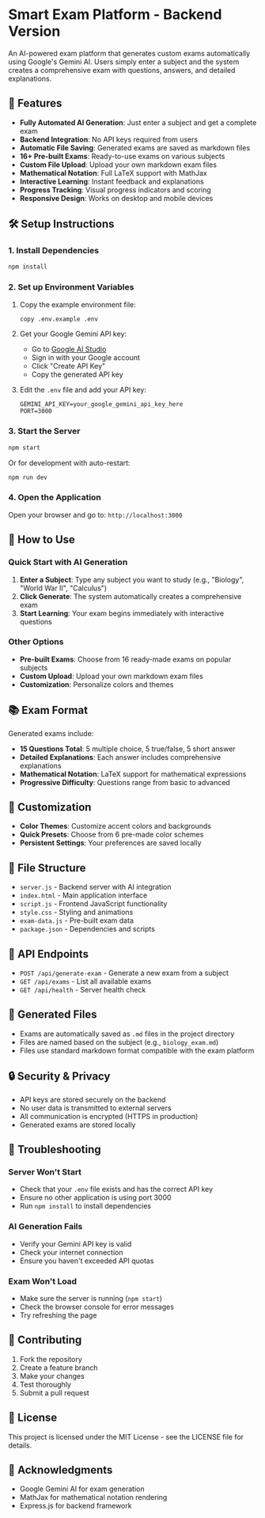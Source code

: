 # Smart Exam Platform - Backend Version

An AI-powered exam platform that generates custom exams automatically using Google's Gemini AI. Users simply enter a subject and the system creates a comprehensive exam with questions, answers, and detailed explanations.

## 🚀 Features

- **Fully Automated AI Generation**: Just enter a subject and get a complete exam
- **Backend Integration**: No API keys required from users
- **Automatic File Saving**: Generated exams are saved as markdown files
- **16+ Pre-built Exams**: Ready-to-use exams on various subjects
- **Custom File Upload**: Upload your own markdown exam files
- **Mathematical Notation**: Full LaTeX support with MathJax
- **Interactive Learning**: Instant feedback and explanations
- **Progress Tracking**: Visual progress indicators and scoring
- **Responsive Design**: Works on desktop and mobile devices

## 🛠️ Setup Instructions

### 1. Install Dependencies

```bash
npm install
```

### 2. Set up Environment Variables

1. Copy the example environment file:
   ```bash
   copy .env.example .env
   ```

2. Get your Google Gemini API key:
   - Go to [Google AI Studio](https://aistudio.google.com/app/apikey)
   - Sign in with your Google account
   - Click "Create API Key"
   - Copy the generated API key

3. Edit the `.env` file and add your API key:
   ```
   GEMINI_API_KEY=your_google_gemini_api_key_here
   PORT=3000
   ```

### 3. Start the Server

```bash
npm start
```

Or for development with auto-restart:
```bash
npm run dev
```

### 4. Open the Application

Open your browser and go to: `http://localhost:3000`

## 🎯 How to Use

### Quick Start with AI Generation

1. **Enter a Subject**: Type any subject you want to study (e.g., "Biology", "World War II", "Calculus")
2. **Click Generate**: The system automatically creates a comprehensive exam
3. **Start Learning**: Your exam begins immediately with interactive questions

### Other Options

- **Pre-built Exams**: Choose from 16 ready-made exams on popular subjects
- **Custom Upload**: Upload your own markdown exam files
- **Customization**: Personalize colors and themes

## 📚 Exam Format

Generated exams include:
- **15 Questions Total**: 5 multiple choice, 5 true/false, 5 short answer
- **Detailed Explanations**: Each answer includes comprehensive explanations
- **Mathematical Notation**: LaTeX support for mathematical expressions
- **Progressive Difficulty**: Questions range from basic to advanced

## 🎨 Customization

- **Color Themes**: Customize accent colors and backgrounds
- **Quick Presets**: Choose from 6 pre-made color schemes
- **Persistent Settings**: Your preferences are saved locally

## 📁 File Structure

- `server.js` - Backend server with AI integration
- `index.html` - Main application interface
- `script.js` - Frontend JavaScript functionality
- `style.css` - Styling and animations
- `exam-data.js` - Pre-built exam data
- `package.json` - Dependencies and scripts

## 🔧 API Endpoints

- `POST /api/generate-exam` - Generate a new exam from a subject
- `GET /api/exams` - List all available exams
- `GET /api/health` - Server health check

## 📝 Generated Files

- Exams are automatically saved as `.md` files in the project directory
- Files are named based on the subject (e.g., `biology_exam.md`)
- Files use standard markdown format compatible with the exam platform

## 🔒 Security & Privacy

- API keys are stored securely on the backend
- No user data is transmitted to external servers
- All communication is encrypted (HTTPS in production)
- Generated exams are stored locally

## 🚨 Troubleshooting

### Server Won't Start
- Check that your `.env` file exists and has the correct API key
- Ensure no other application is using port 3000
- Run `npm install` to install dependencies

### AI Generation Fails
- Verify your Gemini API key is valid
- Check your internet connection
- Ensure you haven't exceeded API quotas

### Exam Won't Load
- Make sure the server is running (`npm start`)
- Check the browser console for error messages
- Try refreshing the page

## 🌟 Contributing

1. Fork the repository
2. Create a feature branch
3. Make your changes
4. Test thoroughly
5. Submit a pull request

## 📄 License

This project is licensed under the MIT License - see the LICENSE file for details.

## 🙏 Acknowledgments

- Google Gemini AI for exam generation
- MathJax for mathematical notation rendering
- Express.js for backend framework
